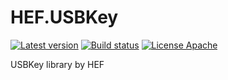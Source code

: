 # HEF.USBKey
[![Latest version](https://img.shields.io/nuget/v/HEF.USBKey.Interop.SKF.svg)](https://www.nuget.org/packages/HEF.USBKey.Interop.SKF/)  [![Build status](https://ci.appveyor.com/api/projects/status/q2au5nyk7ps9b7g9?svg=true)](https://ci.appveyor.com/project/wanlitao/hef-usbkey)  [![License Apache](https://img.shields.io/badge/license-Apache%202-blue.svg)](http://www.apache.org/licenses/LICENSE-2.0.html)

USBKey library by HEF
